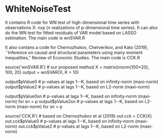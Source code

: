# WhiteNoiseTest
It contains R code for WN test of high-dimensional time series with observations X: nxp (n realizations of p-dimensional time series). It can also do the WN test for fitted residuals of VAR model based on LASSO estimation. The main code is wnSVAR.R

It also contans a code for Chernozhukov, Chetverikov, and Kato (2019), ``Inference on causal and structural parameters using many moment inequalities,” Review of Economic Studies. The main code is CCK.R

source('wnSVAR.R')  # our proposed method
X = matrix(rnorm(100*20), 100, 20)
output = wnSVAR(X, K = 10)

output$pValue0  # p-values at lags 1--K, based on infinity-norm (maxi-norm)
output$pValue2  # p-values at lags 1--K, based on L2-norm (maxi-norm)

output$pValue0sn   # p-values at lags 1--K, based on infinity-norm (maxi-norm) for sn = p
output$pValue2sn  # p-values at lags 1--K, based on L2-norm (maxi-norm) for sn = p

source('CCK.R')  # based on Chernozhukov et al (2019)
out.cck = CCK(X)
out.cck$pValue0  # p-values at lags 1--K, based on infinity-norm (maxi-norm)
out.cck$pValue2  # p-values at lags 1--K, based on L2-norm (maxi-norm)
